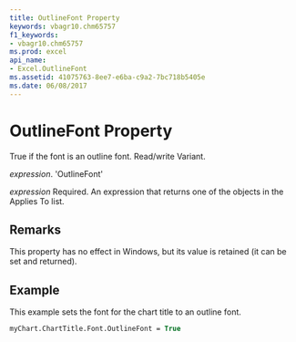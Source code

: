 ```yaml
---
title: OutlineFont Property
keywords: vbagr10.chm65757
f1_keywords:
- vbagr10.chm65757
ms.prod: excel
api_name:
- Excel.OutlineFont
ms.assetid: 41075763-8ee7-e6ba-c9a2-7bc718b5405e
ms.date: 06/08/2017
---
```



# OutlineFont Property

True if the font is an outline font. Read/write Variant.

 _expression_. 'OutlineFont'

 _expression_ Required. An expression that returns one of the objects in the Applies To list.


## Remarks

This property has no effect in Windows, but its value is retained (it can be set and returned).


## Example

This example sets the font for the chart title to an outline font.


```vb
myChart.ChartTitle.Font.OutlineFont = True
```


